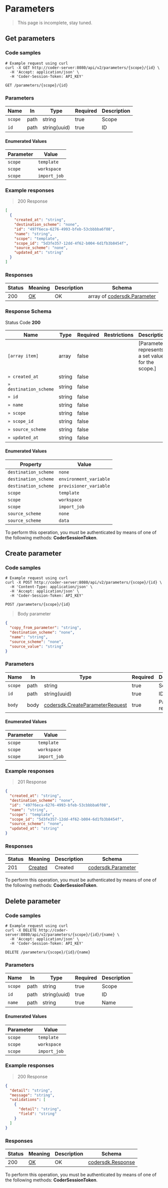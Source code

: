 # Parameters

> This page is incomplete, stay tuned.

## Get parameters

### Code samples

```shell
# Example request using curl
curl -X GET http://coder-server:8080/api/v2/parameters/{scope}/{id} \
  -H 'Accept: application/json' \
  -H 'Coder-Session-Token: API_KEY'
```

`GET /parameters/{scope}/{id}`

### Parameters

| Name    | In   | Type         | Required | Description |
| ------- | ---- | ------------ | -------- | ----------- |
| `scope` | path | string       | true     | Scope       |
| `id`    | path | string(uuid) | true     | ID          |

#### Enumerated Values

| Parameter | Value        |
| --------- | ------------ |
| `scope`   | `template`   |
| `scope`   | `workspace`  |
| `scope`   | `import_job` |

### Example responses

> 200 Response

```json
[
  {
    "created_at": "string",
    "destination_scheme": "none",
    "id": "497f6eca-6276-4993-bfeb-53cbbbba6f08",
    "name": "string",
    "scope": "template",
    "scope_id": "5d3fe357-12dd-4f62-b004-6d1fb3b8454f",
    "source_scheme": "none",
    "updated_at": "string"
  }
]
```

### Responses

| Status | Meaning                                                 | Description | Schema                                                      |
| ------ | ------------------------------------------------------- | ----------- | ----------------------------------------------------------- |
| 200    | [OK](https://tools.ietf.org/html/rfc7231#section-6.3.1) | OK          | array of [codersdk.Parameter](schemas.md#codersdkparameter) |

<h3 id="get-parameters-responseschema">Response Schema</h3>

Status Code **200**

| Name                   | Type   | Required | Restrictions | Description                                       |
| ---------------------- | ------ | -------- | ------------ | ------------------------------------------------- |
| `[array item]`         | array  | false    |              | [Parameter represents a set value for the scope.] |
| `» created_at`         | string | false    |              |                                                   |
| `» destination_scheme` | string | false    |              |                                                   |
| `» id`                 | string | false    |              |                                                   |
| `» name`               | string | false    |              |                                                   |
| `» scope`              | string | false    |              |                                                   |
| `» scope_id`           | string | false    |              |                                                   |
| `» source_scheme`      | string | false    |              |                                                   |
| `» updated_at`         | string | false    |              |                                                   |

#### Enumerated Values

| Property             | Value                  |
| -------------------- | ---------------------- |
| `destination_scheme` | `none`                 |
| `destination_scheme` | `environment_variable` |
| `destination_scheme` | `provisioner_variable` |
| `scope`              | `template`             |
| `scope`              | `workspace`            |
| `scope`              | `import_job`           |
| `source_scheme`      | `none`                 |
| `source_scheme`      | `data`                 |

To perform this operation, you must be authenticated by means of one of the following methods: **CoderSessionToken**.

## Create parameter

### Code samples

```shell
# Example request using curl
curl -X POST http://coder-server:8080/api/v2/parameters/{scope}/{id} \
  -H 'Content-Type: application/json' \
  -H 'Accept: application/json' \
  -H 'Coder-Session-Token: API_KEY'
```

`POST /parameters/{scope}/{id}`

> Body parameter

```json
{
  "copy_from_parameter": "string",
  "destination_scheme": "none",
  "name": "string",
  "source_scheme": "none",
  "source_value": "string"
}
```

### Parameters

| Name    | In   | Type                                                                         | Required | Description       |
| ------- | ---- | ---------------------------------------------------------------------------- | -------- | ----------------- |
| `scope` | path | string                                                                       | true     | Scope             |
| `id`    | path | string(uuid)                                                                 | true     | ID                |
| `body`  | body | [codersdk.CreateParameterRequest](schemas.md#codersdkcreateparameterrequest) | true     | Parameter request |

#### Enumerated Values

| Parameter | Value        |
| --------- | ------------ |
| `scope`   | `template`   |
| `scope`   | `workspace`  |
| `scope`   | `import_job` |

### Example responses

> 201 Response

```json
{
  "created_at": "string",
  "destination_scheme": "none",
  "id": "497f6eca-6276-4993-bfeb-53cbbbba6f08",
  "name": "string",
  "scope": "template",
  "scope_id": "5d3fe357-12dd-4f62-b004-6d1fb3b8454f",
  "source_scheme": "none",
  "updated_at": "string"
}
```

### Responses

| Status | Meaning                                                      | Description | Schema                                             |
| ------ | ------------------------------------------------------------ | ----------- | -------------------------------------------------- |
| 201    | [Created](https://tools.ietf.org/html/rfc7231#section-6.3.2) | Created     | [codersdk.Parameter](schemas.md#codersdkparameter) |

To perform this operation, you must be authenticated by means of one of the following methods: **CoderSessionToken**.

## Delete parameter

### Code samples

```shell
# Example request using curl
curl -X DELETE http://coder-server:8080/api/v2/parameters/{scope}/{id}/{name} \
  -H 'Accept: application/json' \
  -H 'Coder-Session-Token: API_KEY'
```

`DELETE /parameters/{scope}/{id}/{name}`

### Parameters

| Name    | In   | Type         | Required | Description |
| ------- | ---- | ------------ | -------- | ----------- |
| `scope` | path | string       | true     | Scope       |
| `id`    | path | string(uuid) | true     | ID          |
| `name`  | path | string       | true     | Name        |

#### Enumerated Values

| Parameter | Value        |
| --------- | ------------ |
| `scope`   | `template`   |
| `scope`   | `workspace`  |
| `scope`   | `import_job` |

### Example responses

> 200 Response

```json
{
  "detail": "string",
  "message": "string",
  "validations": [
    {
      "detail": "string",
      "field": "string"
    }
  ]
}
```

### Responses

| Status | Meaning                                                 | Description | Schema                                           |
| ------ | ------------------------------------------------------- | ----------- | ------------------------------------------------ |
| 200    | [OK](https://tools.ietf.org/html/rfc7231#section-6.3.1) | OK          | [codersdk.Response](schemas.md#codersdkresponse) |

To perform this operation, you must be authenticated by means of one of the following methods: **CoderSessionToken**.
